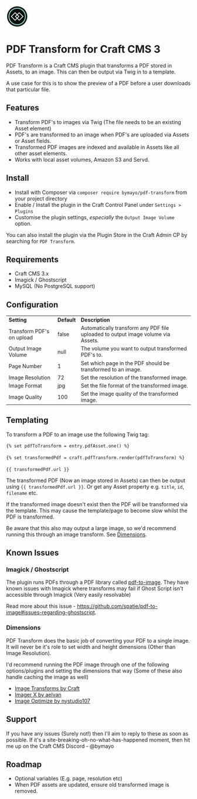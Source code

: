 <img src="https://github.com/bymayo/craft-pdf-transform/blob/craft-3/resources/icon.png" width="60">

# PDF Transform for Craft CMS 3

PDF Transform is a Craft CMS plugin that transforms a PDF stored in Assets, to an image. This can then be output via Twig in to a template.

A use case for this is to show the preview of a PDF before a user downloads that particular file.
## Features

- Transform PDF's to images via Twig (The file needs to be an existing Asset element)
- PDF's are transformed to an image when PDF's are uploaded via Assets or Asset fields.
- Transformed PDF images are indexed and available in Assets like all other asset elements.
- Works with local asset volumes, Amazon S3 and Servd.

## Install

-  Install with Composer via `composer require bymayo/pdf-transform` from your project directory
-  Enable / Install the plugin in the Craft Control Panel under `Settings > Plugins`
-  Customise the plugin settings, _*especially*_ the `Output Image Volume` option.

You can also install the plugin via the Plugin Store in the Craft Admin CP by searching for `PDF Transform`.

## Requirements

- Craft CMS 3.x
- Imagick / Ghostscript 
- MySQL (No PostgreSQL support)

## Configuration

<table>
	<tr>
		<td><strong>Setting</strong></td>
    <td><strong>Default</strong></td>
		<td><strong>Description</strong></td>
	</tr>
  <tr>
		<td>Transform PDF's on upload</td>
    <td>false</td>
    <td>Automatically transform any PDF file uploaded to output image volume via Assets.</td>
	</tr>
  <tr>
		<td>Output Image Volume</td>
    <td>null</td>
    <td>The volume you want to output transformed PDF's to.</td>
	</tr>
	<tr>
		<td>Page Number</td>
    <td>1</td>
    <td>Set which page in the PDF should be transformed to an image.</td>
	</tr>
  <tr>
		<td>Image Resolution</td>
    <td>72</td>
    <td>Set the resolution of the transformed image.</td>
	</tr>
  <tr>
		<td>Image Format</td>
    <td>jpg</td>
    <td>Set the file format of the transformed image.</td>
	</tr>
  <tr>
		<td>Image Quality</td>
    <td>100</td>
    <td>Set the image quality of the transformed image.</td>
	</tr>
</table>

## Templating

To transform a PDF to an image use the following Twig tag:

```
{% set pdfToTransform = entry.pdfAsset.one() %}

{% set transformedPdf = craft.pdfTransform.render(pdfToTransform) %}

{{ transformedPdf.url }}
```

The transformed PDF (Now an image stored in Assets) can then be output using `{{ transformedPdf.url }}`. Or get any Asset property e.g. `title`, `id`, `filename` etc.

If the transformed image doesn't exist then the PDF will be transformed via the template. This may cause the template/page to become slow whilst the PDF is transformed.

Be aware that this also may output a large image, so we'd recommend running this through an image transform. See <a href="#dimensions">Dimensions</a>.

## Known Issues

### Imagick / Ghostscript

The plugin runs PDFs through a PDF library called <a href="https://github.com/spatie/pdf-to-image" target="_blank">pdf-to-image</a>. They have known issues with Imagick where transforms may fail if Ghost Script isn't accessible through Imagick (Very easily resolvable)

Read more about this issue - <https://github.com/spatie/pdf-to-image#issues-regarding-ghostscript>.

### Dimensions

PDF Transform does the basic job of converting your PDF to a single image. It will never be it's role to set width and height dimensions (Other than Image Resolution). 

I'd recommend running the PDF image through one of the following options/plugins and setting the dimensions that way (Some of these also handle caching the image as well)

-   <a href="https://docs.craftcms.com/v2/image-transforms.html" target="_blank">Image Transforms by Craft</a>
-   <a href="https://plugins.craftcms.com/imager-x" target="_blank">Imager X by aelvan</a>
-   <a href="https://plugins.craftcms.com/image-optimize" target="_blank">Image Optimize by nystudio107</a>

## Support

If you have any issues (Surely not!) then I'll aim to reply to these as soon as possible. If it's a site-breaking-oh-no-what-has-happened moment, then hit me up on the Craft CMS Discord - @bymayo

## Roadmap

- Optional variables (E.g. page, resolution etc)
- When PDF assets are updated, ensure old transformed image is removed.
